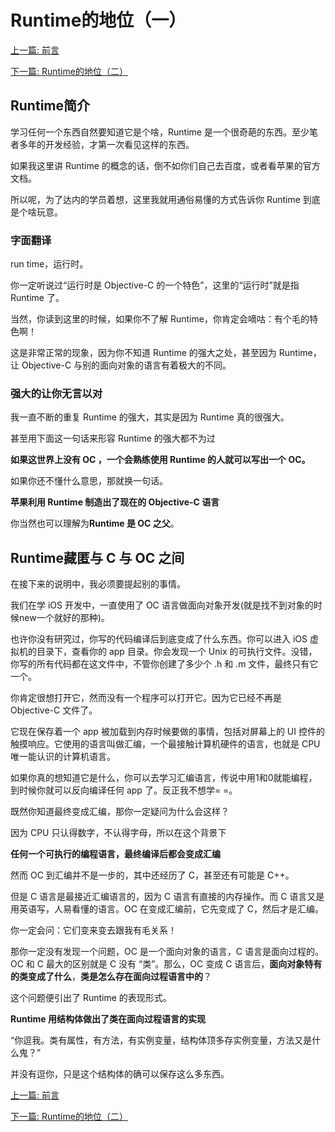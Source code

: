 # Runtime的地位（一）

[上一篇: 前言](https://github.com/Magic-Unique/Runtime/blob/master/A.前言.md)

[下一篇: Runtime的地位（二）](https://github.com/Magic-Unique/Runtime/blob/master/B.2.Runtime的地位（二）.md)

## Runtime简介
学习任何一个东西自然要知道它是个啥，Runtime 是一个很奇葩的东西。至少笔者多年的开发经验，才第一次看见这样的东西。

如果我这里讲 Runtime 的概念的话，倒不如你们自己去百度，或者看苹果的官方文档。

所以呢，为了达内的学员着想，这里我就用通俗易懂的方式告诉你 Runtime 到底是个啥玩意。

### 字面翻译
run time，运行时。

你一定听说过“运行时是 Objective-C 的一个特色”，这里的“运行时”就是指 Runtime 了。

当然，你读到这里的时候，如果你不了解 Runtime，你肯定会嘀咕：有个毛的特色啊！

这是非常正常的现象，因为你不知道 Runtime 的强大之处，甚至因为 Runtime，让 Objective-C 与别的面向对象的语言有着极大的不同。

### 强大的让你无言以对
我一直不断的重复 Runtime 的强大，其实是因为 Runtime 真的很强大。

甚至用下面这一句话来形容 Runtime 的强大都不为过

**如果这世界上没有 OC ，一个会熟练使用 Runtime 的人就可以写出一个 OC。**

如果你还不懂什么意思，那就换一句话。

**苹果利用 Runtime 制造出了现在的 Objective-C 语言**

你当然也可以理解为**Runtime 是 OC 之父**。


## Runtime藏匿与 C 与 OC 之间

在接下来的说明中，我必须要提起别的事情。

我们在学 iOS 开发中，一直使用了 OC 语言做面向对象开发(就是找不到对象的时候new一个就好的那种)。

也许你没有研究过，你写的代码编译后到底变成了什么东西。你可以进入 iOS 虚拟机的目录下，查看你的 app 目录。你会发现一个 Unix 的可执行文件。没错，你写的所有代码都在这文件中，不管你创建了多少个 .h 和 .m 文件，最终只有它一个。

你肯定很想打开它，然而没有一个程序可以打开它。因为它已经不再是 Objective-C 文件了。

它现在保存着一个 app 被加载到内存时候要做的事情，包括对屏幕上的 UI 控件的触摸响应。它使用的语言叫做汇编，一个最接触计算机硬件的语言，也就是 CPU 唯一能认识的计算机语言。

如果你真的想知道它是什么，你可以去学习汇编语言，传说中用1和0就能编程，到时候你就可以反向编译任何 app 了。反正我不想学= =。

既然你知道最终变成汇编，那你一定疑问为什么会这样？

因为 CPU 只认得数字，不认得字母，所以在这个背景下

**任何一个可执行的编程语言，最终编译后都会变成汇编**

然而 OC 到汇编并不是一步的，其中还经历了 C，甚至还有可能是 C++。

但是 C 语言是最接近汇编语言的，因为 C 语言有直接的内存操作。而 C 语言又是用英语写，人易看懂的语言。OC 在变成汇编前，它先变成了 C，然后才是汇编。

你一定会问：它们变来变去跟我有毛关系！

那你一定没有发现一个问题，OC 是一个面向对象的语言，C 语言是面向过程的。OC 和 C 最大的区别就是 C 没有 “类”。那么，OC 变成 C 语言后，**面向对象特有的类变成了什么**，**类是怎么存在面向过程语言中的**？

这个问题便引出了 Runtime 的表现形式。

**Runtime 用结构体做出了类在面向过程语言的实现**

“你逗我。类有属性，有方法，有实例变量，结构体顶多存实例变量，方法又是什么鬼？”

并没有逗你，只是这个结构体的确可以保存这么多东西。

[上一篇: 前言](https://github.com/Magic-Unique/Runtime/blob/master/A.前言.md)

[下一篇: Runtime的地位（二）](https://github.com/Magic-Unique/Runtime/blob/master/B.2.Runtime的地位（二）.md)